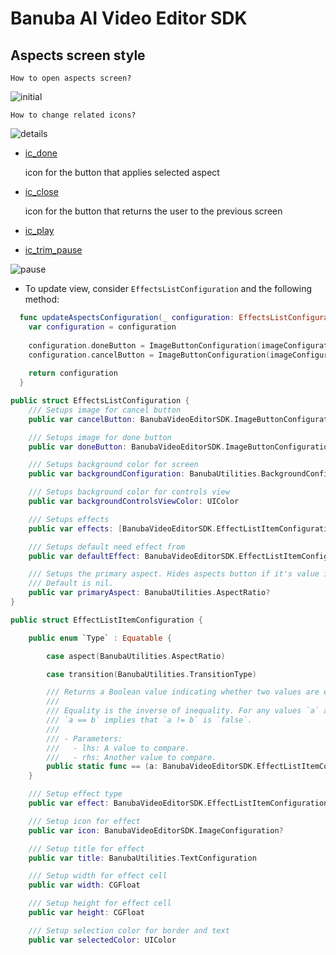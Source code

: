 # Banuba AI Video Editor SDK
## Aspects screen style

    How to open aspects screen?

![initial](https://user-images.githubusercontent.com/73183216/149048108-835d4ca8-827c-47ac-9d01-fdbfc9102ec0.PNG)

    How to change related icons?

![details](https://user-images.githubusercontent.com/73183216/149048176-a6d40e6b-b883-4173-add8-b81b93e1ca1b.PNG)

- [ic_done](../Example/Example/Assets.xcassets/ic_done.imageset/ic_done%402x.png)

    icon for the button that applies selected aspect

- [ic_close](../Example/Example/Assets.xcassets/ic_close.imageset/ic_close%402x.png)

    icon for the button that returns the user to the previous screen

- [ic_play](../Example/Example/Assets.xcassets/ic_play.imageset/ic_play@2x.png)

- [ic_trim_pause](../Example/Example/Assets.xcassets/ic_trim_pause.imageset/ic_pause@2x.png)

![pause](https://user-images.githubusercontent.com/73183216/149048240-be04ee64-2edf-4bad-acc3-50e6015c728e.PNG)

- To update view, consider ```EffectsListConfiguration``` and the following method:
```swift
  func updateAspectsConfiguration(_ configuration: EffectsListConfiguration) -> EffectsListConfiguration {
    var configuration = configuration
    
    configuration.doneButton = ImageButtonConfiguration(imageConfiguration: ImageConfiguration(imageName: "ic_done"))
    configuration.cancelButton = ImageButtonConfiguration(imageConfiguration: ImageConfiguration(imageName: "ic_close"))
    
    return configuration
  }
  ```

```swift
public struct EffectsListConfiguration {
    /// Setups image for cancel button
    public var cancelButton: BanubaVideoEditorSDK.ImageButtonConfiguration

    /// Setups image for done button
    public var doneButton: BanubaVideoEditorSDK.ImageButtonConfiguration

    /// Setups background color for screen
    public var backgroundConfiguration: BanubaUtilities.BackgroundConfiguration

    /// Setups background color for controls view
    public var backgroundControlsViewColor: UIColor

    /// Setups effects
    public var effects: [BanubaVideoEditorSDK.EffectListItemConfiguration]

    /// Setups default need effect from
    public var defaultEffect: BanubaVideoEditorSDK.EffectListItemConfiguration.`Type`

    /// Setups the primary aspect. Hides aspects button if it's value is not nil.
    /// Default is nil.
    public var primaryAspect: BanubaUtilities.AspectRatio?
}

public struct EffectListItemConfiguration {

    public enum `Type` : Equatable {

        case aspect(BanubaUtilities.AspectRatio)

        case transition(BanubaUtilities.TransitionType)

        /// Returns a Boolean value indicating whether two values are equal.
        ///
        /// Equality is the inverse of inequality. For any values `a` and `b`,
        /// `a == b` implies that `a != b` is `false`.
        ///
        /// - Parameters:
        ///   - lhs: A value to compare.
        ///   - rhs: Another value to compare.
        public static func == (a: BanubaVideoEditorSDK.EffectListItemConfiguration.`Type`, b: BanubaVideoEditorSDK.EffectListItemConfiguration.`Type`) -> Bool
    }

    /// Setup effect type
    public var effect: BanubaVideoEditorSDK.EffectListItemConfiguration.`Type`

    /// Setup icon for effect
    public var icon: BanubaVideoEditorSDK.ImageConfiguration?

    /// Setup title for effect
    public var title: BanubaUtilities.TextConfiguration

    /// Setup width for effect cell
    public var width: CGFloat

    /// Setup height for effect cell
    public var height: CGFloat

    /// Setup selection color for border and text
    public var selectedColor: UIColor

```
